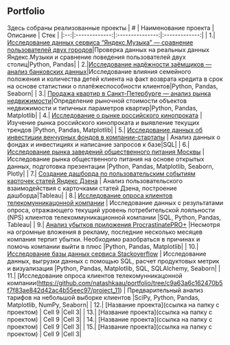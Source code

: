 Portfolio
------
Здесь собраны реализованные проекты
| # | Наименование проекта  | Описание  | Стек |
|:--:|:-------------:|:---------------:|:-------------:|
| 1.|[Исследование данных сервиса “Яндекс.Музыка” — сравнение пользователей двух городов](https://github.com/natashkaau/portfolio/tree/main/project_1)|Проверка данных на реальных данных Яндекс.Музыки и сравнение поведения пользователей двух столиц|Python, Pandas|
| 2.|[Исследование надёжности заёмщиков — анализ банковских данных](https://github.com/natashkaau/portfolio/tree/4f7907167b5412ddaf94b380ac24043b546c7297/project_2)|Исследование влияния семейного положения и количества детей клиента на факт возврата кредита в срок на основе статистики о платёжеспособности клиентов|Python, Pandas, Seaborn|
| 3.| [Продажа квартир в Санкт-Петербурге — анализ рынка недвижимости](https://github.com/natashkaau/portfolio/tree/4f7907167b5412ddaf94b380ac24043b546c7297/project_3)|Определение рыночной стоимости объектов недвижимости и типичных параметров квартир|Python, Pandas, Matplotlib|
| 4.| [Исследование о рынке российского кинопроката](https://github.com/natashkaau/portfolio/tree/c3081b1f1dfd9493b37b20fc0ea38309a9f1c2ef/project_4) | Изучение рынка российского кинопроката и выявление текущих трендов |Python, Pandas, Matplotlib|
| 5.| [Исследование данных об инвестиции венчурных фондов в компании-стартапы](https://github.com/natashkaau/portfolio/tree/38b864b9f7f8dcbff1c22691468de8e980053942/project_5) | Анализ данных о фондах и инвестициях и написание запросов к базе|SQL|
| 6.| [Исследование рынка заведений общественного питания Москвы](https://github.com/natashkaau/portfolio/tree/17294d540f62dea59bf605bd5818f30355fde3a4/project_6) | Исследование рынка общественного питания на основе открытых данных, подготовка презентации |Python, Pandas, Matplotlib, Seaborn, Plotly|
| 7.| [Создание дашборда по пользовательским событиям карточек статей Яндекс Дзена](https://github.com/natashkaau/portfolio/tree/e9fbb62d764a87b99e38cd789862b0f4200f5521/project_7) | Анализ пользовательского взаимодействия с карточками статей Дзена, построение дашборда|Tableau|
| 8.| [Исследование опроса клиентов телекомунникацонной компании](https://github.com/natashkaau/portfolio/tree/59ff96b9959ad55f07559caf7e80988d90f356cc/project_8) | Исследование данных с результатами опроса, отражающего текущий уровень потребительской лояльности (NPS) клиентов телекоммуникационной компании |SQL, Python, Pandas, Tableau|
| 9.| [Анализ убытков приложения ProcrastinatePRO+](https://github.com/natashkaau/portfolio/blob/6d0825805189c66f8b49936890dbaa404e4d5071/project_9/project_9.ipynb) |Несмотря на огромные вложения в рекламу, последние несколько месяцев компания терпит убытки. Необходимо разобраться в причинах и помочь компании выйти в плюс |Python, Pandas, Matplotlib|
| 10.| [Исследование базы данных сервиса Stackoverflow](https://github.com/natashkaau/portfolio/tree/a0c64a7383eebb9b200e5f8c9d8f211198a6a6f0/project_10) | Исследование данных, выгрузки данных с помощью SQL, расчет продуктовых метрик и визуализация |Python, Pandas, Matplotlib, SQL, SQLAlchemy, Seaborn|
| 11.| [Исследование опроса клиентов телекомунникацонной компании(https://github.com/natashkaau/portfolio/tree/c9a63a6c162470b5f7f83ae842d42ac4b55eec97/project_11) | Предварительный анализ тарифов на небольшой выборке клиентов |SciPy, Python, Pandas, Matplotlib, NumPy, Seaborn|
| 12.| [Название проекта](ссылка на папку с проектом) | Cell 9 |Cell 3|
| 13.| [Название проекта](ссылка на папку с проектом) | Cell 9 |Cell 3|
| 14.| [Название проекта](ссылка на папку с проектом) | Cell 9 |Cell 3|
| 15.| [Название проекта](ссылка на папку с проектом) | Cell 9 |Cell 3|
